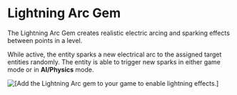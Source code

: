 # Lightning Arc Gem<a name="gems-system-gem-lightning-arc"></a>

The Lightning Arc Gem creates realistic electric arcing and sparking effects between points in a level\.

While active, the entity sparks a new electrical arc to the assigned target entities randomly\. The entity is able to trigger new sparks in either game mode or in **AI/Physics** mode\.

![\[Add the Lightning Arc gem to your game to enable lightning effects.\]](http://docs.aws.amazon.com/lumberyard/latest/userguide/images/gems-system-gem-lightning-arc-new.png)